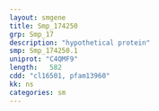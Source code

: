 ```yaml
---
layout: smgene
title: Smp_174250
grp: Smp_17
description: "hypothetical protein"
smp: Smp_174250.1
uniprot: "C4QMF9"
length:   582
cdd: "cl16501, pfam13960"
kk: ns
categories: sm
---
```

